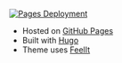 [![Pages Deployment](https://img.shields.io/github/actions/workflow/status/khusika/khusika.github.io/deploy.yaml?label=Pages%20Deploy&style=flat-square)](https://github.com/khusika/khusika.github.io/actions/workflows/deploy.yaml?query=branch%3Amain)
* Hosted on [GitHub Pages](https://pages.github.com/)
* Built with [Hugo](https://gohugo.io/)
* Theme uses [FeelIt](https://github.com/khusika/FeelIt)